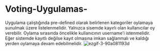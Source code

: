 # Voting-Uygulamas-
Uygulama çalıştığında pre-defined olarak belirlenen kategoriler oylamaya sunulmak üzere listelenmelidir. Yalnızca sisemde kayırlı olan kullanıcılar oy verebilir. Oylama sırasında öncelikle kullanıcının username'i istenmelidir. Eğer sistemde kayıtlı değilse kayıt olmasına imkan sağlanmalı ve kaldığı yerden oylamaya devam edebilmelidir. 
![ezgif-3-90a081193d](https://github.com/Hossein-Babakhani/Voting-Uygulamas-/assets/169270653/e40a7a5b-592a-4261-85cd-f5b371572eb0)
